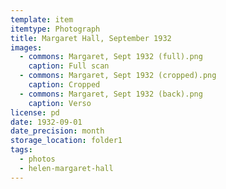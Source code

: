 ```yaml
---
template: item
itemtype: Photograph
title: Margaret Hall, September 1932
images:
  - commons: Margaret, Sept 1932 (full).png
    caption: Full scan
  - commons: Margaret, Sept 1932 (cropped).png
    caption: Cropped
  - commons: Margaret, Sept 1932 (back).png
    caption: Verso
license: pd
date: 1932-09-01
date_precision: month
storage_location: folder1
tags:
  - photos
  - helen-margaret-hall
---
```

